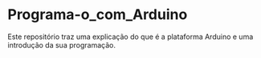 # Programa-o_com_Arduino
Este repositório traz uma explicação do que é a plataforma Arduino e uma introdução da sua programação.
